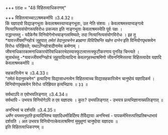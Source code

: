 +++
title = "48 विहितत्वाधिकरणम्"

+++
विहितत्वाच्चाऽऽश्रमकर्मापि ॥3.4.32॥  
किं यज्ञादयो विद्याङ्गभूताः केवलाश्रमस्याप्यङ्गभूताः, उत नेति संशयः । केवलाश्रमस्याप्यङ्गत्वे नित्यानित्यसंयोगरूपविरोधः प्रसज्यत इति नाङ्गभूताः केवलाश्रमस्येति पूर्वः पक्षः ।   
राद्धान्तस्तु - यदैकेनैव विनियोगेनोभयाङ्गत्वमिष्यते; तदा नित्यानित्यसंयोगविरोधः । इह तु *यावज्जीवमग्निहोत्रं जुहुयात् *तमेतं वेदानुवचनेन ब्राह्मणा विविदिषन्ति यज्ञेन दानेन* इति विनियोगपृथक्त्वेन विरोधः परिह्रियते; यथाऽग्निहोत्रादीनामेव कर्मणाम् । जीवनाधिकारकामनाधिकारयोरिवाधिकारभेदस्यास्फुटत्वात्तत्स्फुटीकरणाय पुनरिह चिन्त्यते ।   
सूत्रार्थस्तु -*यावज्जीवमग्निहोत्रं जुहुयादित्यादिना केवलगृहस्थाश्रमिणो जीवननिमित्ततया विहितत्वादेव यज्ञादि केवलाश्रमकर्मापि ॥

सहकारित्वेन च ॥3.4.33॥  
"तमेतं वेदानुवचनेन" इत्यादिना विद्यासाधनत्वेन विहितत्वाच्च विद्यासहकारित्वेन चानुष्ठेयं यज्ञादिकर्म । विनियोगपृथक्त्वेन विरोधः परिह्रियत इत्यभिप्रायः ॥ ३३ ॥

सर्वथाऽपि त एवोभयलिङ्गात् ॥3.4.34॥  
सर्वथापि - उभयत्र विनियोगेऽपि त एव यज्ञादयः । कुतः? उभयलिङ्गात् - उभयत्र प्रत्यभिज्ञानाख्यलिङ्गात् ॥

अनभिभवं च दर्शयति ॥3.4.35॥  
*धर्मेण पापमपनुदति* इत्यादिभिश्च यज्ञादिधर्मान्निर्दिश्य तैर्विद्यायाः अनभिभवं - पापकर्मभिरुत्पत्तिप्रतिबन्धाभावं दर्शयति । अत उभयत्र विनियोगात्केवलाश्रमिणां मुमुक्षूणां चानुष्ठेया यज्ञादयः ॥   
इति विहितत्वाधिकरणम् ॥